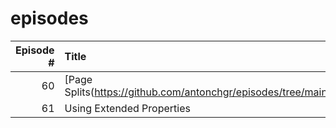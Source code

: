 # episodes

| Episode # | Title |
| ---: | :--- |
| 60 | [Page Splits\(https://github.com/antonchgr/episodes/tree/main/%236) |
| 61 | Using Extended Properties |
